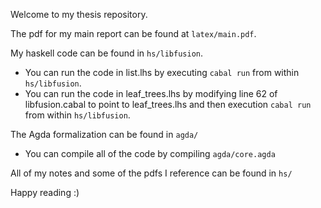 Welcome to my thesis repository.

The pdf for my main report can be found at `latex/main.pdf`.

My haskell code can be found in `hs/libfusion`.
- You can run the code in list.lhs by executing `cabal run` from within `hs/libfusion`.
- You can run the code in leaf_trees.lhs by modifying line 62 of libfusion.cabal to point to leaf_trees.lhs and then execution `cabal run` from within `hs/libfusion`.

The Agda formalization can be found in `agda/`
- You can compile all of the code by compiling `agda/core.agda`

All of my notes and some of the pdfs I reference can be found in `hs/`

Happy reading :)

